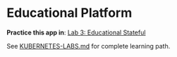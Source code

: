 # Educational Platform

**Practice this app in**: [Lab 3: Educational Stateful](../labs/03-educational-stateful.md)

See [KUBERNETES-LABS.md](../KUBERNETES-LABS.md) for complete learning path.
